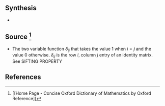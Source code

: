 ## Synthesis
- 
## Source [^1]
- The two variable function $\delta_{ij}$ that takes the value 1 when $i=j$ and the value 0 otherwise. $\delta_{ij}$ is the row $i$, column $j$ entry of an identity matrix. See SIFTING PROPERTY
## References

[^1]: [[Home Page - Concise Oxford Dictionary of Mathematics by Oxford Reference]]